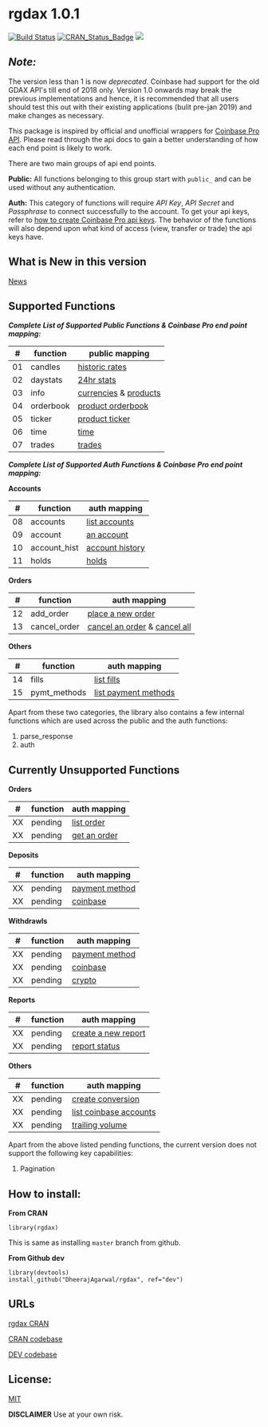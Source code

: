 # rgdax 1.0.1

[![Build Status](https://travis-ci.org/DheerajAgarwal/rgdax.png?branch=dev)](https://travis-ci.org/DheerajAgarwal/rgdax)
[![CRAN_Status_Badge](http://www.r-pkg.org/badges/version/rgdax)](https://cran.r-project.org/package=rgdax)
![](https://cranlogs.r-pkg.org/badges/grand-total/rgdax?color=brightgreen)

## _*Note:*_   
The version less than 1 is now *deprecated*. Coinbase had support for the old GDAX API's till end of 2018 only. Version 1.0 onwards may break the previous implementations and hence, it is recommended that all users should test this out with their existing applications (bulit pre-jan 2019) and make changes as necessary.

This package is inspired by official and unofficial wrappers for [Coinbase Pro API](https://docs.pro.coinbase.com/#api).
Please read through the api docs to gain a better understanding of how each end point is likely to work.

There are two main groups of api end points.

**Public:** All functions belonging to this group start with `public_` and can be used without any authentication.

**Auth:** This category of functions will require _API Key_, _API Secret_ and _Passphrase_ to connect successfully to the account. To get your api keys, refer to [how to create Coinbase Pro api keys](https://support.pro.coinbase.com/customer/en/portal/articles/2945320-how-do-i-create-an-api-key-for-coinbase-pro-). The behavior of the functions will also depend upon what kind of access (view, transfer or trade) the api keys have.

## What is New in this version

[News](./NEWS.md)  

## Supported Functions

***Complete List of Supported Public Functions & Coinbase Pro end point mapping:***

|#|function|public mapping|
|-|-|-|
|01|candles|[historic rates](https://docs.pro.coinbase.com/#get-historic-rates)|
|02|daystats|[24hr stats](https://docs.pro.coinbase.com/#get-24hr-stats)|
|03|info|[currencies](https://docs.pro.coinbase.com/#get-currencies) & [products](https://docs.pro.coinbase.com/#get-products)|
|04|orderbook|[product orderbook](https://docs.pro.coinbase.com/#get-product-order-book)|
|05|ticker|[product ticker](https://docs.pro.coinbase.com/#get-product-ticker)|
|06|time|[time](https://docs.pro.coinbase.com/#time)|
|07|trades|[trades](https://docs.pro.coinbase.com/#get-trades)|

***Complete List of Supported Auth Functions & Coinbase Pro end point mapping:***

**Accounts**  

|#|function|auth mapping|
|-|-|-|
|08|accounts|[list accounts](https://docs.pro.coinbase.com/#list-accounts)|
|09|account|[an account](https://docs.pro.coinbase.com/#get-an-account)|
|10|account_hist|[account history](https://docs.pro.coinbase.com/#get-account-history)|
|11|holds|[holds](https://docs.pro.coinbase.com/#get-holds)|


**Orders**  

|#|function|auth mapping|
|-|-|-|
|12|add_order|[place a new order](https://docs.pro.coinbase.com/#place-a-new-order)|
|13|cancel_order|[cancel an order](https://docs.pro.coinbase.com/#cancel-an-order) & [cancel all](https://docs.pro.coinbase.com/#cancel-all)|

**Others**  

|#|function|auth mapping|
|-|-|-|
|14|fills|[list fills](https://docs.pro.coinbase.com/#fills)|
|15|pymt_methods|[list payment methods](https://docs.pro.coinbase.com/#list-payment-methods)|

Apart from these two categories, the library also contains a few internal functions which are used across the public and the auth functions:

1. parse_response
2. auth

## Currently Unsupported Functions

**Orders**  

|#|function|auth mapping|
|-|-|-|
|XX|pending|[list order](https://docs.pro.coinbase.com/#list-orders)|
|XX|pending|[get an order](https://docs.pro.coinbase.com/#get-an-order)|

**Deposits**  

|#|function|auth mapping|
|-|-|-|
|XX|pending|[payment method](https://docs.pro.coinbase.com/#payment-method)|
|XX|pending|[coinbase](https://docs.pro.coinbase.com/#coinbase)|

**Withdrawls**  

|#|function|auth mapping|
|-|-|-|
|XX|pending|[payment method](https://docs.pro.coinbase.com/#payment-method48)|
|XX|pending|[coinbase](https://docs.pro.coinbase.com/#coinbase49)|
|XX|pending|[crypto](https://docs.pro.coinbase.com/#crypto)|

**Reports**  

|#|function|auth mapping|
|-|-|-|
|XX|pending|[create a new report](https://docs.pro.coinbase.com/#create-a-new-report)|
|XX|pending|[report status](https://docs.pro.coinbase.com/#get-report-status)|

**Others**

|#|function|auth mapping|
|-|-|-|
|XX|pending|[create conversion](https://docs.pro.coinbase.com/#create-conversion)|
|XX|pending|[list coinbase accounts](https://docs.pro.coinbase.com/#list-accounts56)|
|XX|pending|[trailing volume](https://docs.pro.coinbase.com/#trailing-volume)|

Apart from the above listed pending functions, the current version does not support the following key capabilities:
1. Pagination   

## How to install:

**From CRAN**  
```
library(rgdax)
```
This is same as installing `master` branch from github.

**From Github dev**
```
library(devtools)
install_github("DheerajAgarwal/rgdax", ref="dev")
```

## URLs   

[rgdax CRAN](https://CRAN.R-project.org/package=rgdax)

[CRAN codebase](https://github.com/DheerajAgarwal/rgdax/tree/master)

[DEV codebase](https://github.com/DheerajAgarwal/rgdax)

## License:
[MIT](https://github.com/DheerajAgarwal/rgdax/blob/master/LICENSE)

**DISCLAIMER** Use at your own risk.
